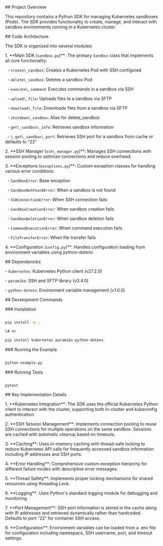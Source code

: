 \## Project Overview



This repository contains a Python SDK for managing Kubernetes sandboxes (Pods). The SDK provides functionality to create, manage, and interact with sandbox environments running in a Kubernetes cluster.



\## Code Architecture



The SDK is organized into several modules:



1\. \*\*Main SDK (`sandbox.py`)\*\*: The primary `Sandbox` class that implements all core functionality:

&nbsp;  - `create\_sandbox`: Creates a Kubernetes Pod with SSH configured

&nbsp;  - `delete\_sandbox`: Deletes a sandbox Pod

&nbsp;  - `execute\_command`: Executes commands in a sandbox via SSH

&nbsp;  - `upload\_file`: Uploads files to a sandbox via SFTP

&nbsp;  - `download\_file`: Downloads files from a sandbox via SFTP

&nbsp;  - `shutdown\_sandbox`: Alias for delete\_sandbox

&nbsp;  - `get\_sandbox\_info`: Retrieves sandbox information

&nbsp;  - `\_get\_sandbox\_port`: Retrieves SSH port for a sandbox from cache or defaults to "22"



2\. \*\*SSH Manager (`ssh\_manager.py`)\*\*: Manages SSH connections with session pooling to optimize connections and reduce overhead.



3\. \*\*Exceptions (`exceptions.py`)\*\*: Custom exception classes for handling various error conditions:

&nbsp;  - `SandboxError`: Base exception

&nbsp;  - `SandboxNotFoundError`: When a sandbox is not found

&nbsp;  - `SSHConnectionError`: When SSH connection fails

&nbsp;  - `SandboxCreationError`: When sandbox creation fails

&nbsp;  - `SandboxDeletionError`: When sandbox deletion fails

&nbsp;  - `CommandExecutionError`: When command execution fails

&nbsp;  - `FileTransferError`: When file transfer fails



4\. \*\*Configuration (`config.py`)\*\*: Handles configuration loading from environment variables using python-dotenv.



\## Dependencies



\- `kubernetes`: Kubernetes Python client (v27.2.0)

\- `paramiko`: SSH and SFTP library (v3.4.0)

\- `python-dotenv`: Environment variable management (v1.0.0)



\## Development Commands



\### Installation

```bash

pip install -e .

\# or

pip install kubernetes paramiko python-dotenv

```



\### Running the Example

```bash

python example.py

```



\### Running Tests

```bash

pytest

```



\## Key Implementation Details



1\. \*\*Kubernetes Integration\*\*: The SDK uses the official Kubernetes Python client to interact with the cluster, supporting both in-cluster and kubeconfig authentication.



2\. \*\*SSH Session Management\*\*: Implements connection pooling to reuse SSH connections for multiple operations on the same sandbox. Sessions are cached with automatic cleanup based on timeouts.



3\. \*\*Caching\*\*: Uses in-memory caching with thread-safe locking to reduce Kubernetes API calls for frequently accessed sandbox information including IP addresses and SSH ports.



4\. \*\*Error Handling\*\*: Comprehensive custom exception hierarchy for different failure modes with descriptive error messages.



5\. \*\*Thread Safety\*\*: Implements proper locking mechanisms for shared resources using threading.Lock.



6\. \*\*Logging\*\*: Uses Python's standard logging module for debugging and monitoring.



7\. \*\*Port Management\*\*: SSH port information is stored in the cache along with IP addresses and retrieved dynamically rather than hardcoded. Defaults to port "22" for container SSH access.



8\. \*\*Configuration\*\*: Environment variables can be loaded from a .env file for configuration including namespace, SSH username, port, and timeout settings.

